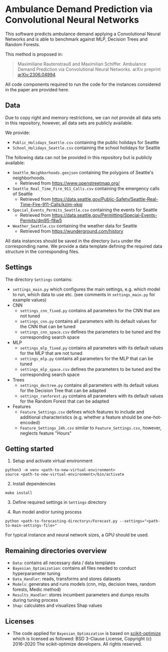 # Ambulance Demand Prediction via Convolutional Neural Networks

This software predicts ambulance demand applying a Convolutional Neural Networks and is able to benchmark against MLP, Decision Trees and Random Forests.

This method is proposed in:

> Maximiliane Rautenstrauß and Maximilian Schiffer. Ambulance Demand Prediction via Convolutional Neural Networks. arXiv preprint [arXiv:2306.04994](https://arxiv.org/abs/2306.04994).

All code components required to run the code for the instances considered in the paper are provided here. 

## Data

Due to copy right and memory restrictions, we can not provide all data sets in this repository, however, all data sets are publicly available.

We provide:
- `Public_Holidays_Seattle.csv` containing the public holidays for Seattle
- `School_Holidays_Seattle.csv` containing the school holidays for Seattle

The following data can not be provided in this repository but is publicly available:
- `Seattle_Neighborhoods.geojson` containing the polygons of Seattle's neighborhoods. 
    - Retrieved from https://www.openstreetmap.org/
- `Seattle_Real_Time_Fire_911_Calls.csv` containing the emergency calls of Seattle
    - Retrieved from https://data.seattle.gov/Public-Safety/Seattle-Real-Time-Fire-911-Calls/kzjm-xkqj
- `Special_Events_Permits_Seattle.csv` containing the events for Seattle
    - Retrieved from https://data.seattle.gov/Permitting/Special-Events-Permits/dm95-f8w5
- `Weather_Seattle.csv` containing the weather data for Seattle
    - Retrieved from https://wunderground.com/history

All data instances should be saved in the directory `Data` under the corresponding name. We provide a data template defining the required data structure in the corresponding files.

## Settings

The directory `Settings` contains:
- `settings_main.py` which configures the main settings, e.g. which model to run, which data to use etc. (see comments in `settings_main.py` for example values)
- CNN
    - `settings_cnn_fixed.py` contains all parameters for the CNN that are not tuned
    - `settings_cnn.py` contains all parameters with its default values for the CNN that can be tuned
    - `settings_cnn_space.csv` defines the parameters to be tuned and the corresponding search space
- MLP
    - `settings_mlp_fixed.py` contains all parameters with its default values  for the MLP that are not tuned
    - `settings_mlp.py` contains all parameters for the MLP that can be tuned
    - `settings_mlp_space.csv` defines the parameters to be tuned and the corresponding search space
- Trees
    - `settings_dectree.py` contains all parameters with its default values for the Decision Tree that can be adapted
    - `settings_ranforest.py` contains all parameters  with its default values for the Random Forest that can be adapted
- Features
    - `Feature_Settings.csv` defines which features to include and additional characteristics (e.g. whether a feature should be one-hot-encoded)
    - `Feature_Settings_24h.csv` similar to `Feature_Settings.csv`, however, neglects feature "Hours"

## Getting started

1. Setup and activate virtual environment
```
python3 -m venv <path-to-new-virtual-environment>
source <path-to-new-virtual-environment>/bin/activate
```

2. Install dependencies

```
make install
```

3. Define required settings in `Settings` directory

4. Run model and/or tuning process
```
python <path-to-forecasting-directory>/Forecast.py --settings="<path-to-main-settings-file>"
```

For typical instance and neural network sizes, a GPU should be used.

## Remaining directories overview
- `Data`: contains all necessary data / data templates
- `Bayesian_Optimization`: contains all files needed to conduct hyperparameter tuning
- `Data_Handler`: reads, transforms and stores datasets
- `Models`: generates and runs models (cnn, mlp, decision trees, random forests, Medic method)
- `Results_Handler`: stores incumbent parameters and dumps results during tuning process
- `Shap`: calculates and visualizes Shap values

## Licenses
- The code applied for `Bayesian_Optimization` is based on [scikit-optimize](https://github.com/scikit-optimize) which is licensed  as followed: 
BSD 3-Clause License,
Copyright (c) 2016-2020 The scikit-optimize developers.
All rights reserved.
